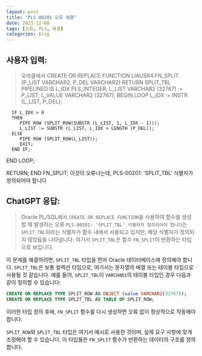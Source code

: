 ```yaml
---
layout: post
title: "PLS-00201 오류 해결"
date: 2023-12-08
tags: [오류, PLS, 해결]
categories: blog
---
```


## 사용자 입력:
> 오라클에서 CREATE OR REPLACE FUNCTION LIAUSR4.FN_SPLIT (P_LIST VARCHAR2, P_DEL VARCHAR2)
   RETURN SPLIT_TBL PIPELINED
IS
   L_IDX     PLS_INTEGER;
   L_LIST    VARCHAR2 (32767) := P_LIST;
   L_VALUE   VARCHAR2 (32767);
BEGIN
   LOOP
      L_IDX := INSTR (L_LIST, P_DEL);

      IF L_IDX > 0
      THEN
         PIPE ROW (SPLIT_ROW(SUBSTR (L_LIST, 1, L_IDX - 1)));
         L_LIST := SUBSTR (L_LIST, L_IDX + LENGTH (P_DEL));
      ELSE
         PIPE ROW (SPLIT_ROW(L_LIST));
         EXIT;
      END IF;
   END LOOP;

   RETURN;
END FN_SPLIT; 이것이 오류나는데, PLS-00201: 'SPLIT_TBL' 식별자가 정의되어야 합니다


## ChatGPT 응답:
> Oracle PL/SQL에서 `CREATE OR REPLACE FUNCTION`을 사용하여 함수를 생성할 때 발생하는 오류 `PLS-00201: 'SPLIT_TBL' 식별자가 정의되어야 합니다`는 `SPLIT_TBL`이라는 식별자가 함수 내에서 사용되고 있지만, 해당 식별자가 정의되지 않았음을 나타냅니다. 여기서 `SPLIT_TBL`은 함수 `FN_SPLIT`이 반환하는 타입으로 보입니다.

이 문제를 해결하려면, `SPLIT_TBL` 타입을 먼저 Oracle 데이터베이스에 정의해야 합니다. `SPLIT_TBL`은 보통 컬렉션 타입으로, 여기서는 문자열의 배열 또는 테이블 타입으로 사용될 것 같습니다. 예를 들어, `SPLIT_TBL`이 `VARCHAR2`의 테이블 타입인 경우 다음과 같이 정의할 수 있습니다:

```sql
CREATE OR REPLACE TYPE SPLIT_ROW AS OBJECT (value VARCHAR2(32767));
CREATE OR REPLACE TYPE SPLIT_TBL AS TABLE OF SPLIT_ROW;
```

이러한 타입 정의 후에, `FN_SPLIT` 함수를 다시 생성하면 오류 없이 정상적으로 작동해야 합니다. 

`SPLIT_ROW`와 `SPLIT_TBL` 타입은 여기서 예시로 사용한 것이며, 실제 요구 사항에 맞게 조정해야 할 수 있습니다. 이 타입들은 `FN_SPLIT` 함수가 반환하는 데이터의 구조를 정의합니다.

